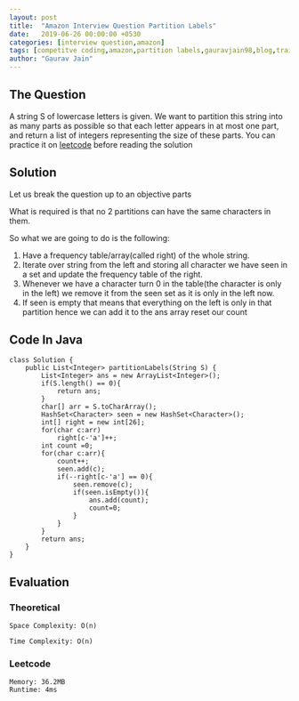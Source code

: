 ```yaml
---
layout: post
title:  "Amazon Interview Question Partition Labels"
date:   2019-06-26 00:00:00 +0530
categories: [interview question,amazon]
tags: [competitve coding,amazon,partition labels,gauravjain98,blog,training]
author: "Gaurav Jain"
---
```


## The Question
    
A string <italic>S</italic> of lowercase letters is given. We want to partition this string into as many parts as possible so that each letter appears in at most one part, and return a list of integers representing the size of these parts. 
You can practice it on [leetcode](https://leetcode.com/problems/partition-labels/) before reading the solution

## Solution

Let us break the question up to an objective parts

What is required is that no 2 partitions can have the same characters in them.

So what we are going to do is the following:

1. Have a frequency table/array(called right) of the whole string.
2. Iterate over string from the left and storing all character we have seen in a set and update the frequency table of the right.
3. Whenever we have a character turn 0 in the table(the character is only in the left) we remove it from the seen set as it is only in the left now.
4. If seen is empty that means that everything on the left is only in that partition hence we can add it to the ans array reset our count 

## Code In Java
```
class Solution {
    public List<Integer> partitionLabels(String S) {
        List<Integer> ans = new ArrayList<Integer>();
        if(S.length() == 0){
            return ans;
        }
        char[] arr = S.toCharArray();
        HashSet<Character> seen = new HashSet<Character>();
        int[] right = new int[26];
        for(char c:arr)
            right[c-'a']++;
        int count =0;
        for(char c:arr){
            count++;
            seen.add(c);
            if(--right[c-'a'] == 0){
                seen.remove(c);
                if(seen.isEmpty()){
                    ans.add(count);
                    count=0;
                }
            }
        }
        return ans;
    }
}
```

## Evaluation

### Theoretical

    Space Complexity: O(n)

    Time Complexity: O(n)

### Leetcode

    Memory: 36.2MB
    Runtime: 4ms
